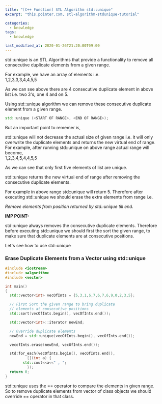```yaml
---
title: "[C++ Function] STL Algorithm std::unique"
excerpt: "this.pointer.com, stl-algorithm-stdunique-tutorial"

categories:
  - knowledge
tags:
  - knowledge

last_modified_at: 2020-01-26T21:20:00T09:00
---
```

std::unique is an STL Algorithms that provide a functionality to remove all consecutive duplicate elements from a given range.  

For example, we have an array of elements i.e.  
1,2,3,3,3,4,4,5,5  

As we can see above there are 4 consecutive duplicate element in above list i.e. two 3's, one 4 and on 5.  

Using std::unique algorithm we can remove these consecutive duplicate element from a given range.  

```cpp 
std::unique (<START OF RANGE>, <END OF RANGE>);
```

But an important point to rememer is,  

std::unique will not decrease the actual size of given range i.e. it will only overwrite the duplicate elements and returns the new virtual end of range.  
For example, after running std::unique on above range actual range will become,  
1,2,3,4,5,4,4,5,5  

As we can see that only first five elements of list are unique.  

std::unique returns the new virtual end of range after removing the consecutive duplicate elements.  

For example in above range std::unique will return 5. Therefore after executing std::unique we should erase the extra elements from range i.e.  

*Remove elements from position returned by std::unique till end.*  

**IMP POINT:**  

std::unique always removes the consecutive duplicate elements. Therefore before executing std::unique we should first the sort the given range, to make sure that duplicate elements are at consecutive positions.  

Let's see how to use std::unique  

### **Erase Duplicate Elements from a Vector using std::unique**  

```cpp
#include <iostream>
#include <algorithm>
#include <vector>

int main()
{
  std::vector<int> vecOfInts = {5,3,1,6,7,6,7,6,9,0,2,3,5};

  // First Sort the given range to bring duplicate
  // elements at consecutive positions
  std::sort(vecOfInts.begin(), vecOfInts.end());

  std::vector<int>::iterator newEnd;

  // Override duplicate elements
  newEnd = std::unique(vecOfInts.begin(), vecOfInts.end());

  vecofInts.erase(newEnd, vecOfInts.end());

  std:for_each(vecOfInts.begin(), vecOfInts.end(),
	      [](int a) {
		std::cout<<a<<" , ";
	      });
  return 0;
}
```

std::unique uses the == operator to compare the elements in given range. So to remove duplicate elements from vector of class objects we should override == operator in that class.  

